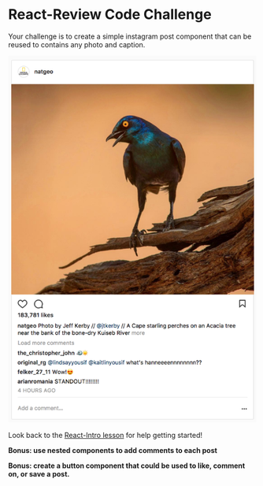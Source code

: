 # React-Review Code Challenge

Your challenge is to create a simple instagram post component that can be reused to contains any photo and caption.

![insta-example](./public/insta-example.png)

Look back to the [React-Intro lesson](https://git.generalassemb.ly/ga-wdi-lessons/react-intro) for help getting started!

**Bonus: use nested components to add comments to each post**

**Bonus: create a button component that could be used to like, comment on, or save a post.**